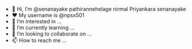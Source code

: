 - 👋 Hi, I’m @senanayake pathirannehelage nirmal Priyankara senanayake
- ❤️ My username is @npsx501
- 👀 I’m interested in ...
- 🌱 I’m currently learning ...
- 💞️ I’m looking to collaborate on ...
- 📫 How to reach me ...

<!---
npsx501/npsx501 is a ✨ special ✨ repository because its `README.md` (this file) appears on your GitHub profile.
You can click the Preview link to take a look at your changes.
--->
